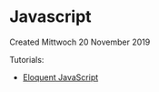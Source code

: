 # Javascript
Created Mittwoch 20 November 2019

Tutorials:

* [Eloquent JavaScript](http://eloquentjavascript.net/)


